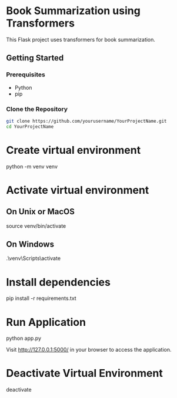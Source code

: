 # Book Summarization using Transformers

This Flask project uses transformers for book summarization.

## Getting Started

### Prerequisites

- Python
- pip

### Clone the Repository

```bash
git clone https://github.com/yourusername/YourProjectName.git
cd YourProjectName
```

# Create virtual environment
python -m venv venv

# Activate virtual environment
## On Unix or MacOS
source venv/bin/activate
## On Windows
.\venv\Scripts\activate

# Install dependencies
pip install -r requirements.txt

# Run Application
python app.py

Visit http://127.0.0.1:5000/ in your browser to access the application.

# Deactivate Virtual Environment
deactivate

